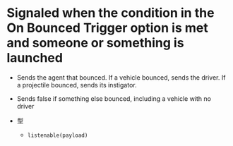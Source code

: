 # Signaled when the condition in the On Bounced Trigger option is met and someone or something is launched

- Sends the agent that bounced. If a vehicle bounced, sends the driver. If a projectile bounced, sends its instigator.
- Sends false if something else bounced, including a vehicle with no driver

- 型
  - `listenable(payload)`
